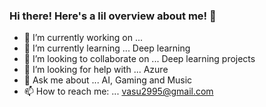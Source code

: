 ### Hi there! Here's a lil overview about me! 👋

- 🔭 I’m currently working on ...
- 🌱 I’m currently learning ... Deep learning
- 👯 I’m looking to collaborate on ... Deep learning projects
- 🤔 I’m looking for help with ... Azure
- 💬 Ask me about ... AI, Gaming and Music
- 📫 How to reach me: ... vasu2995@gmail.com
